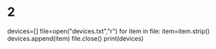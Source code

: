 # 2
devices=[] file=open("devices.txt","r") for item in file:    item=item.strip()    devices.append(item) file.close() print(devices)
